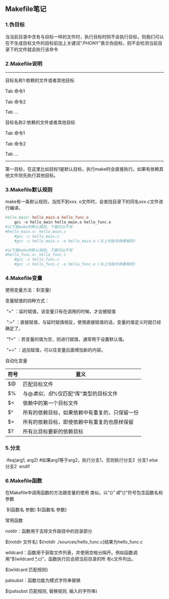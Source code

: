 ## Makefile笔记

### 1.伪目标

当当前目录中含有与目标一样的文件时，执行目标时则不会执行目标，则我们可以在不生成目标文件的目标前加上关键词“.PHONY”表示伪目标，则不会检测当前目录下的文件就会执行该命令

### 2.Makefile说明

-------------------

目标名称1:依赖的文件或者其他目标

Tab 命令1

Tab 命令2

Tab ...

目标名称2:依赖的文件或者其他目标

Tab 命令1

Tab 命令2

Tab ...

-----------------

第一目标，在这里比如目标1是默认目标，执行make时会直接执行。如果有依赖其他文件则先执行其他目标。

### 3.Makefile默认规则

make有一条默认规则，当找不到xxx. o文件时，会查找目录下的同名xxx.c文件进行编译。

```makefile
hello_main: hello_main.o hello_func.o
	gcc -o hello_main hello_main.o hello_func.o
#以下是make的默认规则，下面可以不写
#hello_main.o: hello_main.c
	#gcc -c hello_main.c 
	#gcc -c hello_main.c -o hello_main.o (与上句指令效果相同)

#以下是make的默认规则，下面可以不写
#hello_func.o: hello_func.c
	#gcc -c hello_func.c 
	#gcc -c hello_func.c -o hello_func.o (与上句指令效果相同)
```

### 4.Makefile变量

使用变量方法：$(变量)

变量赋值的四种方式：

​	“=” ：延时赋值，该变量只有在调用的时候，才会被赋值

​	“:=” ：直接赋值，与延时赋值相反，使用直接赋值的话，变量的值定义时就已经确定了。

​	“?=” ：若变量的值为空，则进行赋值，通常用于设置默认值。

​	“+=” ：追加赋值，可以往变量后面增加新的内容。

自动化变量

| 符号 | 意义                                           |
| ---- | ---------------------------------------------- |
| $@   | 匹配目标文件                                   |
| $%   | 与$@类似，但$%仅匹配“库”类型的目标文件         |
| $<   | 依赖中的第一个目标文件                         |
| $^   | 所有的依赖目标，如果依赖中有重复的，只保留一份 |
| $+   | 所有的依赖目标，即使依赖中有重复的也原样保留   |
| $?   | 所有比目标要新的依赖目标                       |

### 5.分支

​	ifeq(arg1, arg2)       #如果arg1等于arg2，执行分支1，否则执行分支2
​		分支1
​	else
​		分支2
​	endif

### 6.Makefile函数

在Makefile中调用函数的方法跟变量的使用 类似，以“$()”或“${}”符号包含函数名和参数

​	$(函数名 参数)         ${函数名 参数}

常用函数

notdir：函数用于去除文件路径中的目录部分   

$(notdir 文件名) 		$(notdir ./sources/hello_func.c)结果为hello_func.c

wildcard：函数用于获取文件列表，并使用空格分隔开。例如函数调用“$(wildcard [*](http://doc.embedfire.com/linux/imx6/base/zh/latest/linux_app/makefile.html#id17).c)”，函数执行后会把当前目录的所 有c文件列出。

$(wildcard 匹配规则)

patsubst：函数功能为模式字符串替换

$(patsubst 匹配规则, 替换规则, 输入的字符串)